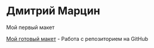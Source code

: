 # Дмитрий Марцин
Мой первый макет

[Мой готовый макет](https://martin6175903.github.io/github/ "Готовая html страница") - Работа с репозиторием на GitHub
